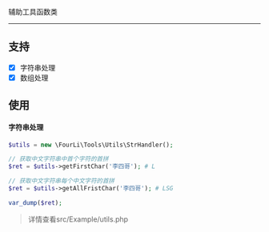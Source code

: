 辅助工具函数类
___

## 支持

- [x] 字符串处理
- [x] 数组处理

## 使用

#### 字符串处理

```php
$utils = new \FourLi\Tools\Utils\StrHandler();

// 获取中文字符串中首个字符的首拼
$ret = $utils->getFirstChar('李四哥'); # L

// 获取中文字符串每个中文字符的首拼
$ret = $utils->getAllFristChar('李四哥'); # LSG

var_dump($ret);
``` 

> 详情查看src/Example/utils.php


